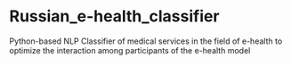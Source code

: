 # Russian_e-health_classifier
Python-based NLP Classifier of medical services in the field of e-health to optimize the interaction among participants of the e-health model
